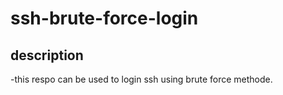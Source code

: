 # ssh-brute-force-login

## description 

-this respo can be used to login ssh using brute force methode.